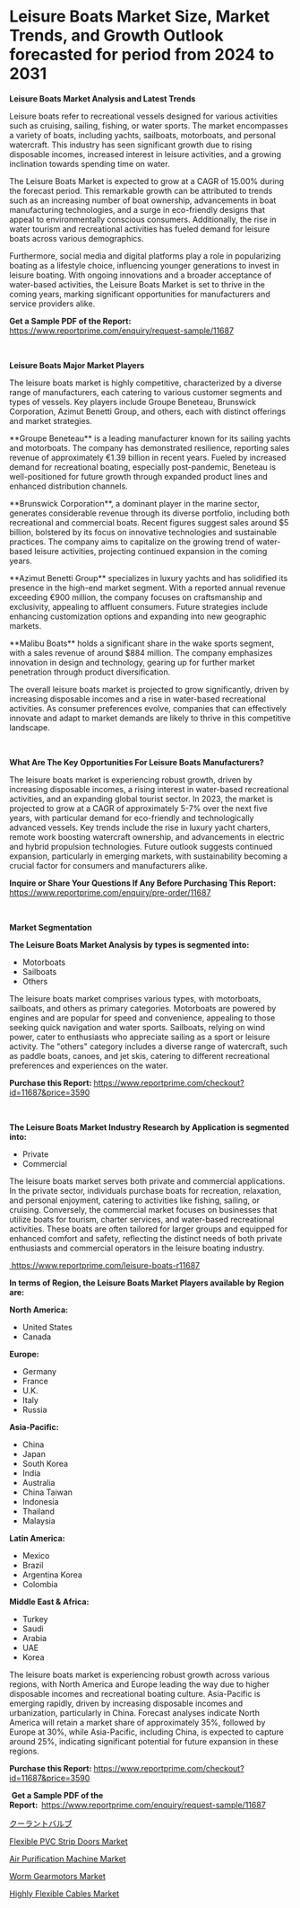 <p><h1>Leisure Boats Market Size, Market Trends, and Growth Outlook forecasted for period from 2024 to 2031</h1></p><p><strong>Leisure Boats Market Analysis and Latest Trends</strong></p>
<p><p>Leisure boats refer to recreational vessels designed for various activities such as cruising, sailing, fishing, or water sports. The market encompasses a variety of boats, including yachts, sailboats, motorboats, and personal watercraft. This industry has seen significant growth due to rising disposable incomes, increased interest in leisure activities, and a growing inclination towards spending time on water.</p><p>The Leisure Boats Market is expected to grow at a CAGR of 15.00% during the forecast period. This remarkable growth can be attributed to trends such as an increasing number of boat ownership, advancements in boat manufacturing technologies, and a surge in eco-friendly designs that appeal to environmentally conscious consumers. Additionally, the rise in water tourism and recreational activities has fueled demand for leisure boats across various demographics.</p><p>Furthermore, social media and digital platforms play a role in popularizing boating as a lifestyle choice, influencing younger generations to invest in leisure boating. With ongoing innovations and a broader acceptance of water-based activities, the Leisure Boats Market is set to thrive in the coming years, marking significant opportunities for manufacturers and service providers alike.</p></p>
<p><strong>Get a Sample PDF of the Report:&nbsp;</strong> <a href="https://www.reportprime.com/enquiry/request-sample/11687">https://www.reportprime.com/enquiry/request-sample/11687</a></p>
<p>&nbsp;</p>
<p><strong>Leisure Boats Major Market Players</strong></p>
<p><p>The leisure boats market is highly competitive, characterized by a diverse range of manufacturers, each catering to various customer segments and types of vessels. Key players include Groupe Beneteau, Brunswick Corporation, Azimut Benetti Group, and others, each with distinct offerings and market strategies.</p><p>**Groupe Beneteau** is a leading manufacturer known for its sailing yachts and motorboats. The company has demonstrated resilience, reporting sales revenue of approximately €1.39 billion in recent years. Fueled by increased demand for recreational boating, especially post-pandemic, Beneteau is well-positioned for future growth through expanded product lines and enhanced distribution channels.</p><p>**Brunswick Corporation**, a dominant player in the marine sector, generates considerable revenue through its diverse portfolio, including both recreational and commercial boats. Recent figures suggest sales around $5 billion, bolstered by its focus on innovative technologies and sustainable practices. The company aims to capitalize on the growing trend of water-based leisure activities, projecting continued expansion in the coming years.</p><p>**Azimut Benetti Group** specializes in luxury yachts and has solidified its presence in the high-end market segment. With a reported annual revenue exceeding €900 million, the company focuses on craftsmanship and exclusivity, appealing to affluent consumers. Future strategies include enhancing customization options and expanding into new geographic markets.</p><p>**Malibu Boats** holds a significant share in the wake sports segment, with a sales revenue of around $884 million. The company emphasizes innovation in design and technology, gearing up for further market penetration through product diversification.</p><p>The overall leisure boats market is projected to grow significantly, driven by increasing disposable incomes and a rise in water-based recreational activities. As consumer preferences evolve, companies that can effectively innovate and adapt to market demands are likely to thrive in this competitive landscape.</p></p>
<p>&nbsp;</p>
<p><strong>What Are The Key Opportunities For Leisure Boats Manufacturers?</strong></p>
<p><p>The leisure boats market is experiencing robust growth, driven by increasing disposable incomes, a rising interest in water-based recreational activities, and an expanding global tourist sector. In 2023, the market is projected to grow at a CAGR of approximately 5-7% over the next five years, with particular demand for eco-friendly and technologically advanced vessels. Key trends include the rise in luxury yacht charters, remote work boosting watercraft ownership, and advancements in electric and hybrid propulsion technologies. Future outlook suggests continued expansion, particularly in emerging markets, with sustainability becoming a crucial factor for consumers and manufacturers alike.</p></p>
<p><strong>Inquire or Share Your Questions If Any Before Purchasing This Report:</strong> <a href="https://www.reportprime.com/enquiry/pre-order/11687">https://www.reportprime.com/enquiry/pre-order/11687</a></p>
<p>&nbsp;</p>
<p><strong>Market Segmentation</strong></p>
<p><strong>The Leisure Boats Market Analysis by types is segmented into:</strong></p>
<p><ul><li>Motorboats</li><li>Sailboats</li><li>Others</li></ul></p>
<p><p>The leisure boats market comprises various types, with motorboats, sailboats, and others as primary categories. Motorboats are powered by engines and are popular for speed and convenience, appealing to those seeking quick navigation and water sports. Sailboats, relying on wind power, cater to enthusiasts who appreciate sailing as a sport or leisure activity. The "others" category includes a diverse range of watercraft, such as paddle boats, canoes, and jet skis, catering to different recreational preferences and experiences on the water.</p></p>
<p><strong>Purchase this Report:&nbsp;</strong><a href="https://www.reportprime.com/checkout?id=11687&price=3590">https://www.reportprime.com/checkout?id=11687&price=3590</a></p>
<p>&nbsp;</p>
<p><strong>The Leisure Boats Market Industry Research by Application is segmented into:</strong></p>
<p><ul><li>Private</li><li>Commercial</li></ul></p>
<p><p>The leisure boats market serves both private and commercial applications. In the private sector, individuals purchase boats for recreation, relaxation, and personal enjoyment, catering to activities like fishing, sailing, or cruising. Conversely, the commercial market focuses on businesses that utilize boats for tourism, charter services, and water-based recreational activities. These boats are often tailored for larger groups and equipped for enhanced comfort and safety, reflecting the distinct needs of both private enthusiasts and commercial operators in the leisure boating industry.</p></p>
<p><a href="https://www.reportprime.com/leisure-boats-r11687">&nbsp;https://www.reportprime.com/leisure-boats-r11687</a></p>
<p><strong>In terms of Region, the Leisure Boats Market Players available by Region are:</strong></p>
<p>
    <p> <strong> North America: </strong>
        <ul>
            <li>United States</li>
            <li>Canada</li>
        </ul>
        </p> 
    <p> <strong> Europe: </strong>
        <ul>
            <li>Germany</li>
            <li>France</li>
            <li>U.K.</li>
            <li>Italy</li>
            <li>Russia</li>
        </ul>
        </p> 
    <p> <strong> Asia-Pacific: </strong>
        <ul>
            <li>China</li>
            <li>Japan</li>
            <li>South Korea</li>
            <li>India</li>
            <li>Australia</li>
            <li>China Taiwan</li>
            <li>Indonesia</li>
            <li>Thailand</li>
            <li>Malaysia</li>
        </ul>
        </p> 
    <p> <strong> Latin America: </strong>
        <ul>
            <li>Mexico</li>
            <li>Brazil</li>
            <li>Argentina Korea</li>
            <li>Colombia</li>
        </ul>
        </p> 
    <p> <strong> Middle East & Africa: </strong>
        <ul>
            <li>Turkey</li>
            <li>Saudi</li>
            <li>Arabia</li>
            <li>UAE</li>
            <li>Korea</li>
        </ul>
    </p>
    </p>
<p><p>The leisure boats market is experiencing robust growth across various regions, with North America and Europe leading the way due to higher disposable incomes and recreational boating culture. Asia-Pacific is emerging rapidly, driven by increasing disposable incomes and urbanization, particularly in China. Forecast analyses indicate North America will retain a market share of approximately 35%, followed by Europe at 30%, while Asia-Pacific, including China, is expected to capture around 25%, indicating significant potential for future expansion in these regions.</p></p>
<p><strong>Purchase this Report: </strong><a href="https://www.reportprime.com/checkout?id=11687&price=3590">https://www.reportprime.com/checkout?id=11687&price=3590</a></p>
<p>&nbsp;<strong>Get a Sample PDF of the Report:&nbsp;&nbsp;</strong><a href="https://www.reportprime.com/enquiry/request-sample/11687">https://www.reportprime.com/enquiry/request-sample/11687</a></p>
<p><strong></strong></p>
<p><p><a href="https://medium.com/@gusbarrows/%E3%82%AF%E3%83%BC%E3%83%A9%E3%83%B3%E3%83%88%E3%83%90%E3%83%AB%E3%83%96%E5%B8%82%E5%A0%B4%E3%81%AE%E8%A6%8F%E6%A8%A1%E3%81%A8%E3%82%B7%E3%82%A7%E3%82%A2%E5%88%86%E6%9E%90-%E6%88%90%E9%95%B7%E3%83%88%E3%83%AC%E3%83%B3%E3%83%89%E3%81%A8%E4%BA%88%E6%B8%AC-2024%E5%B9%B4-2031%E5%B9%B4-7ae584aa047c">クーラントバルブ</a></p><p><a href="https://issuu.com/reportprime-2/docs/flexible-pvc-strip-doors-market-siz_751376af959e88">Flexible PVC Strip Doors Market</a></p><p><a href="https://medium.com/@ornellwebster/global-air-purification-machine-market-is-projected-to-grow-at-a-cagr-of-10-5-5fc0be20789f">Air Purification Machine Market</a></p><p><a href="https://medium.com/@ornellwebster/worm-gearmotors-market-size-is-growing-at-cagr-of-6-8-282087a628c9">Worm Gearmotors Market</a></p><p><a href="https://issuu.com/reportprime-2/docs/highly-flexible-cables-market-size-_0ad6533e5c3fbb">Highly Flexible Cables Market</a></p></p>